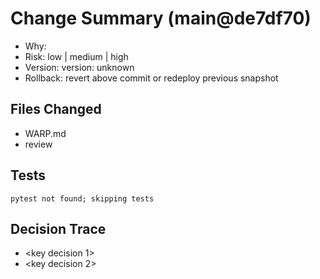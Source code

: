 # Change Summary (main@de7df70)
- Why: <fill in>
- Risk: low | medium | high
- Version: version: unknown
- Rollback: revert above commit or redeploy previous snapshot

## Files Changed
- WARP.md
- review

## Tests
```
pytest not found; skipping tests
```

## Decision Trace
- <key decision 1>
- <key decision 2>